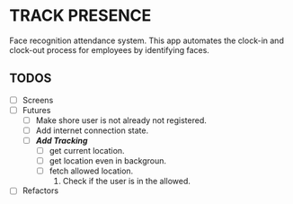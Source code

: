 # TRACK PRESENCE

Face recognition attendance system. This app automates the clock-in and
clock-out process for employees by identifying faces.

## TODOS

- [ ] Screens
- [ ] Futures
  - [ ] Make shore user is not already not registered.
  - [ ] Add internet connection state.
  - [ ] ***Add Tracking***
    - [ ] get current location.
    - [ ] get location even in backgroun.
    - [ ] fetch allowed location.
      1. Check if the user is in the allowed.
- [ ] Refactors

